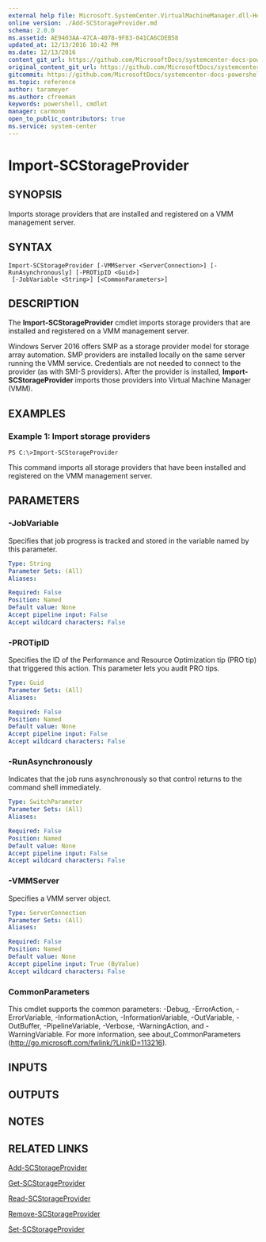 ```yaml
---
external help file: Microsoft.SystemCenter.VirtualMachineManager.dll-Help.xml
online version: ./Add-SCStorageProvider.md
schema: 2.0.0
ms.assetid: AE9403AA-47CA-4078-9F83-041CA6CDEB58
updated_at: 12/13/2016 10:42 PM
ms.date: 12/13/2016
content_git_url: https://github.com/MicrosoftDocs/systemcenter-docs-powershell/blob/master/systemcenter-cmdlets/VirtualMachineManager/v1/Import-SCStorageProvider.md
original_content_git_url: https://github.com/MicrosoftDocs/systemcenter-docs-powershell/blob/master/systemcenter-cmdlets/VirtualMachineManager/v1/Import-SCStorageProvider.md
gitcommit: https://github.com/MicrosoftDocs/systemcenter-docs-powershell/blob/ea9507ac2178040476af5407227db8cb97701ea9/systemcenter-cmdlets/VirtualMachineManager/v1/Import-SCStorageProvider.md
ms.topic: reference
author: tarameyer
ms.author: cfreeman
keywords: powershell, cmdlet
manager: carmonm
open_to_public_contributors: true
ms.service: system-center
---
```


# Import-SCStorageProvider

## SYNOPSIS
Imports storage providers that are installed and registered on a VMM management server.

## SYNTAX

```
Import-SCStorageProvider [-VMMServer <ServerConnection>] [-RunAsynchronously] [-PROTipID <Guid>]
 [-JobVariable <String>] [<CommonParameters>]
```

## DESCRIPTION
The **Import-SCStorageProvider** cmdlet imports storage providers that are installed and registered on a VMM management server.

Windows Server 2016 offers SMP as a storage provider model for storage array automation.
SMP providers are installed locally on the same server running the VMM service.
Credentials are not needed to connect to the provider (as with SMI-S providers).
After the provider is installed, **Import-SCStorageProvider** imports those providers into Virtual Machine Manager (VMM).

## EXAMPLES

### Example 1: Import storage providers
```
PS C:\>Import-SCStorageProvider
```

This command imports all storage providers that have been installed and registered on the VMM management server.

## PARAMETERS

### -JobVariable
Specifies that job progress is tracked and stored in the variable named by this parameter.

```yaml
Type: String
Parameter Sets: (All)
Aliases: 

Required: False
Position: Named
Default value: None
Accept pipeline input: False
Accept wildcard characters: False
```

### -PROTipID
Specifies the ID of the Performance and Resource Optimization tip (PRO tip) that triggered this action.
This parameter lets you audit PRO tips.

```yaml
Type: Guid
Parameter Sets: (All)
Aliases: 

Required: False
Position: Named
Default value: None
Accept pipeline input: False
Accept wildcard characters: False
```

### -RunAsynchronously
Indicates that the job runs asynchronously so that control returns to the command shell immediately.

```yaml
Type: SwitchParameter
Parameter Sets: (All)
Aliases: 

Required: False
Position: Named
Default value: None
Accept pipeline input: False
Accept wildcard characters: False
```

### -VMMServer
Specifies a VMM server object.

```yaml
Type: ServerConnection
Parameter Sets: (All)
Aliases: 

Required: False
Position: Named
Default value: None
Accept pipeline input: True (ByValue)
Accept wildcard characters: False
```

### CommonParameters
This cmdlet supports the common parameters: -Debug, -ErrorAction, -ErrorVariable, -InformationAction, -InformationVariable, -OutVariable, -OutBuffer, -PipelineVariable, -Verbose, -WarningAction, and -WarningVariable. For more information, see about_CommonParameters (http://go.microsoft.com/fwlink/?LinkID=113216).

## INPUTS

## OUTPUTS

## NOTES

## RELATED LINKS

[Add-SCStorageProvider](xref:VirtualMachineManager/v1/Add-SCStorageProvider.md)

[Get-SCStorageProvider](xref:VirtualMachineManager/v1/Get-SCStorageProvider.md)

[Read-SCStorageProvider](xref:VirtualMachineManager/v1/Read-SCStorageProvider.md)

[Remove-SCStorageProvider](xref:VirtualMachineManager/v1/Remove-SCStorageProvider.md)

[Set-SCStorageProvider](xref:VirtualMachineManager/v1/Set-SCStorageProvider.md)


